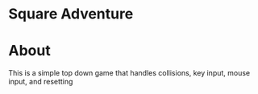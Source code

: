 # Square Adventure

# About
This is a simple top down game that handles collisions, key input, mouse input, and resetting

